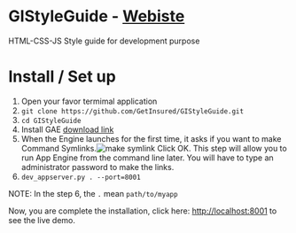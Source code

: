 GIStyleGuide - [Webiste](http://gistyleguide.appspot.com/)
============

HTML-CSS-JS Style guide for development purpose

Install / Set up
==========
1. Open your favor termimal application
2. ```git clone https://github.com/GetInsured/GIStyleGuide.git```
3. ```cd GIStyleGuide```
4. Install GAE [download link](https://cloud.google.com/appengine/downloads)
5. When the Engine launches for the first time, it asks if you want to make Command Symlinks.![make symlink](http://figures.oreilly.com/tagoreillycom20090504oreillybooks295642I_book_d1e1/figs/I_mediaobject_d1e13089-web.png)
Click OK. This step will allow you to run App Engine from the command line later. You will have to type an administrator password to make the links.
6. ```dev_appserver.py . --port=8001``` 

NOTE: In the step 6, the ```.``` mean ```path/to/myapp```

Now, you are complete the installation, click here: [http://localhost:8001](http://localhost:8001) to see the live demo.

